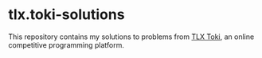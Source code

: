 # tlx.toki-solutions
This repository contains my solutions to problems from [TLX Toki](https://tlx.toki.id), an online competitive programming platform.
